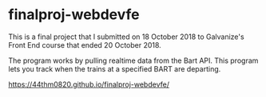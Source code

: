 # finalproj-webdevfe

This is a final project that I submitted on 18 October 2018 to Galvanize's Front End course that ended 20 October 2018.

The program works by pulling realtime data from the Bart API.
This program lets you track when the trains at a specified BART are departing.


https://44thm0820.github.io/finalproj-webdevfe/


